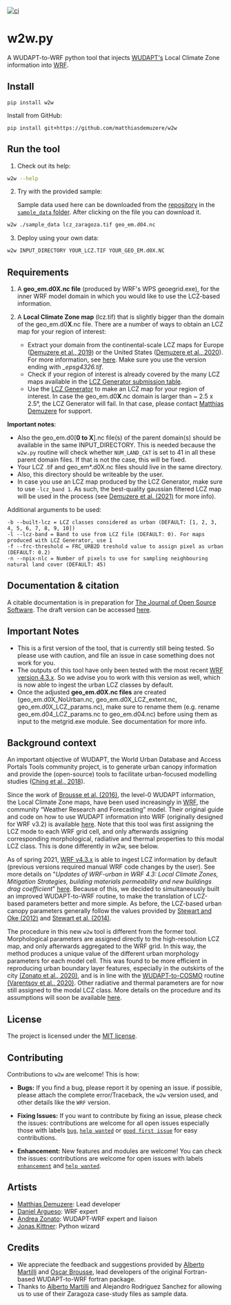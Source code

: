 [![ci](https://github.com/theendlessriver13/w2w/actions/workflows/ci.yml/badge.svg)](https://github.com/theendlessriver13/w2w/actions/workflows/ci.yml)

w2w.py
======
A WUDAPT-to-WRF python tool that injects [WUDAPT's](www.wudapt.org) Local Climate Zone information into [WRF](https://github.com/wrf-model/WRF).

Install
------------
`pip install w2w`

Install from GitHub:

`pip install git+https://github.com/matthiasdemuzere/w2w`

Run the tool
-------

1. Check out its help:
```sh
w2w --help
```
2. Try with the provided sample:

   Sample data used here can be downloaded from the [repository](https://github.com/matthiasdemuzere/w2w/) in the [`sample_data` folder](https://github.com/matthiasdemuzere/w2w/tree/main/sample_data). After clicking on the file you can download it.
```sh
w2w ./sample_data lcz_zaragoza.tif geo_em.d04.nc
```

3. Deploy using your own data:
```sh
w2w INPUT_DIRECTORY YOUR_LCZ.TIF YOUR_GEO_EM.d0X.NC
```

Requirements
-------
1. A **geo_em.d0X.nc file** (produced by WRF's WPS geoegrid.exe), for the inner WRF model domain in which you would like to use the LCZ-based information.


2. A **Local Climate Zone map** (lcz.tif) that is slightly bigger than the domain of the geo_em.d0**X**.nc file. There are a number of ways to obtain an LCZ map for your region of interest:

   * Extract your domain from the continental-scale LCZ maps for Europe ([Demuzere et al., 2019](https://doi.org/10.1371/journal.pone.0214474)) or the United States ([Demuzere et al., 2020](https://doi.org/10.1038/s41597-020-00605-z)). For more information, see [here](https://www.wudapt.org/lcz-maps/). Make sure you use the version ending with *_epsg4326.tif*.
   * Check if your region of interest is already covered by the many LCZ maps available in the [LCZ Generator submission table](https://lcz-generator.rub.de/submissions).
   * Use the [LCZ Generator](https://lcz-generator.rub.de/) to make an LCZ map for your region of interest. In case the geo_em.d0**X**.nc domain is larger than ~ 2.5 x 2.5°, the LCZ Generator will fail. In that case, please contact [Matthias Demuzere](mailto:matthias.demuzere@rub.de) for support.

**Important notes**:
* Also the geo_em.d0[**0 to X**].nc file(s) of the parent domain(s) should be available in the same INPUT_DIRECTORY. This is needed because the `w2w.py` routine will check whether `NUM_LAND_CAT` is set to 41 in all these parent domain files. If that is not the case, this will be fixed.
* Your LCZ .tif and geo_em*.d0X.nc files should live in the same directory.
* Also, this directory should be writeable by the user.
* In case you use an LCZ map produced by the LCZ Generator, make sure to use `-lcz_band 1`. As such, the best-quality gaussian filtered LCZ map will be used in the process (see [Demuzere et al. (2021)](https://doi.org/10.3389/fenvs.2021.637455) for more info).

Additional arguments to be used:
```
-b --built-lcz = LCZ classes considered as urban (DEFAULT: [1, 2, 3, 4, 5, 6, 7, 8, 9, 10])
-l --lcz-band = Band to use from LCZ file (DEFAULT: 0). For maps produced with LCZ Generator, use 1
-f --frc-threshold = FRC_URB2D treshold value to assign pixel as urban (DEFAULT: 0.2)
-n --npix-nlc = Number of pixels to use for sampling neighbouring natural land cover (DEFAULT: 45)
```

Documentation & citation
-------
A citable documentation is in preparation for [The Journal of Open Source Software](https://joss.theoj.org/). The draft version can be accessed [here](https://github.com/matthiasdemuzere/w2w/blob/main/JOSS/paper.pdf).

Important Notes
-------
- This is a first version of the tool, that is currently still being tested. So please use with caution, and file an issue in case something does not work for you.
- The outputs of this tool have only been tested with the most recent [WRF version 4.3.x](https://github.com/wrf-model/WRF/releases/tag/v4.3). So we advise you to work with this version as well, which is now able to ingest the urban LCZ classes by default.
- Once the adjusted **geo_em.d0X.nc files** are created (geo_em.d0X_NoUrban.nc, geo_em.d0X_LCZ_extent.nc, geo_em.d0X_LCZ_params.nc), make sure to rename them (e.g. rename geo_em.d04_LCZ_params.nc to geo_em.d04.nc) before using them as input to the metgrid.exe module. See documentation for more info.

Background context
-------
An important objective of WUDAPT, the World Urban Database and Access Portals Tools community project, is to generate urban canopy information and provide the (open-source) tools to facilitate urban-focused modelling studies ([Ching et al., 2018](http://journals.ametsoc.org/doi/10.1175/BAMS-D-16-0236.1)).

Since the work of [Brousse et al. (2016)](10.1016/j.uclim.2016.04.001), the level-0 WUDAPT information, the Local Climate Zone maps, have been used increasingly in [WRF](https://github.com/wrf-model/WRF), the community “Weather Research and Forecasting” model. Their original guide and code on how to use WUDAPT information into WRF (originally designed for WRF v3.2) is available [here](https://www.wudapt.org/wudapt-to-wrf/). Note that this tool was first assigning the LCZ mode to each WRF grid cell, and only afterwards assigning corresponding morphological, radiative and thermal properties to this modal LCZ class. This is done differently in w2w, see below.

As of spring 2021, [WRF v4.3.x](https://github.com/wrf-model/WRF/releases/tag/v4.3) is able to ingest LCZ information by default (previous versions required manual WRF code changes by the user). See more details on "*Updates of WRF-urban in WRF 4.3: Local Climate Zones, Mitigation Strategies, building materials permeability and new buildings drag coefficient*" [here](https://ral.ucar.edu/sites/default/files/public/product-tool/urban-canopy-model/WRF_urban_update_Readme_file_WRF4.3.pdf). Because of this, we decided to simultaneously built an improved WUDAPT-to-WRF routine, to make the translation of LCZ-based parameters better and more simple. As before, the LCZ-based urban canopy parameters generally follow the values provided by [Stewart and Oke (2012)](http://doi.org/10.1175/BAMS-D-11-00019.1) and [Stewart et al. (2014)](http://doi.org/10.1002/joc.3746).

The procedure in this new `w2w` tool is different from the former tool. Morphological parameters are assigned directly to the high-resolution LCZ map, and only afterwards aggregated to the WRF grid. In this way, the method produces a unique value of the different urban morphology parameters for each model cell. This was found to be more efficient in reproducing urban boundary layer features, especially in the outskirts of the city [(Zonato et al., 2020)](https://doi.org/10.1016/j.uclim.2020.100584), and is in line with the [WUDAPT-to-COSMO](https://github.com/matthiasdemuzere/WUDAPT-to-COSMO) routine [(Varentsov et al., 2020)](https://www.mdpi.com/2073-4433/11/12/1349). Other radiative and thermal parameters are for now still assigned to the modal LCZ class. More details on the procedure and its assumptions will soon be available [here](https://github.com/matthiasdemuzere/w2w#how-to-cite).


License
-------
The project is licensed under the [MIT license](https://github.com/matthiasdemuzere/w2w/blob/main/LICENSE).


Contributing
-------
Contributions to `w2w` are welcome! This is how:

- **Bugs:** If you find a bug, please report it by opening an issue. if possible, please attach the complete error/Traceback, the `w2w` version used, and other details like the `WRF` version.

- **Fixing Issues:** If you want to contribute by fixing an issue, please check the issues: contributions are welcome for all open issues especially those with labels  [`bug`](https://github.com/matthiasdemuzere/w2w/labels/bug), [`help wanted`](https://github.com/matthiasdemuzere/w2w/labels/help%20wanted) or [`good first issue`](https://github.com/matthiasdemuzere/w2w/labels/good%20first%20issue) for easy contributions.

- **Enhancement:** New features and modules are welcome! You can check the issues: contributions are welcome for open issues with labels [`enhancement`](https://github.com/matthiasdemuzere/w2w/labels/enhancement) and [`help wanted`](https://github.com/matthiasdemuzere/w2w/labels/help%20wanted).


Artists
-------
* [Matthias Demuzere](https://github.com/matthiasdemuzere): Lead developer
* [Daniel Argueso](https://github.com/dargueso): WRF expert
* [Andrea Zonato](https://github.com/andreazonato): WUDAPT-WRF expert and liaison
* [Jonas Kittner](https://github.com/theendlessriver13): Python wizard


Credits
-------
* We appreciate the feedback and suggestions provided by [Alberto Martilli](https://github.com/albertomartilli) and [Oscar Brousse](https://github.com/oscarbrousse), lead developers of the original Fortran-based WUDAPT-to-WRF fortran package.
* Thanks to [Alberto Martilli](https://github.com/albertomartilli) and Alejandro Rodriguez Sanchez for allowing us to use of their Zaragoza case-study files as sample data.
